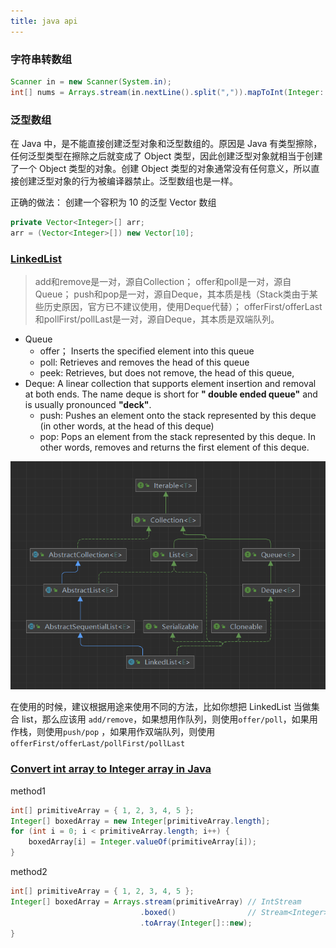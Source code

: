 ```yaml
---
title: java api
---
```


### 字符串转数组

```java
Scanner in = new Scanner(System.in);
int[] nums = Arrays.stream(in.nextLine().split(",")).mapToInt(Integer::parseInt).toArray();
```

### 泛型数组

在 Java 中，是不能直接创建泛型对象和泛型数组的。原因是 Java 有类型擦除，任何泛型类型在擦除之后就变成了 Object 类型，因此创建泛型对象就相当于创建了一个 Object 类型的对象。创建 Object
类型的对象通常没有任何意义，所以直接创建泛型对象的行为被编译器禁止。泛型数组也是一样。

正确的做法： 创建一个容积为 10 的泛型 Vector 数组

```java
private Vector<Integer>[] arr;
arr = (Vector<Integer>[]) new Vector[10];
```

### [LinkedList](https://www.jianshu.com/p/ae28d514003c)

> add和remove是一对，源自Collection；
> offer和poll是一对，源自Queue；
> push和pop是一对，源自Deque，其本质是栈（Stack类由于某些历史原因，官方已不建议使用，使用Deque代替）；
> offerFirst/offerLast和pollFirst/pollLast是一对，源自Deque，其本质是双端队列。

- Queue
    - offer； Inserts the specified element into this queue
    - poll: Retrieves and removes the head of this queue
    - peek: Retrieves, but does not remove, the head of this queue,
- Deque: A linear collection that supports element insertion and removal at both ends. The name deque is short for **"
  double ended queue"** and is usually pronounced **"deck"**.
    - push: Pushes an element onto the stack represented by this deque (in other words, at the head of this deque)
    - pop: Pops an element from the stack represented by this deque. In other words, removes and returns the first
      element of this deque.

![servletMapping](../images/java/linked_list.png)

在使用的时候，建议根据用途来使用不同的方法，比如你想把 LinkedList 当做集合 list，那么应该用 `add/remove`，如果想用作队列，则使用`offer/poll`，如果用作栈，则使用`push/pop`
，如果用作双端队列，则使用`offerFirst/offerLast/pollFirst/pollLast`

### [Convert int array to Integer array in Java](https://www.techiedelight.com/convert-int-array-integer-array-java/)

method1

```java
int[] primitiveArray = { 1, 2, 3, 4, 5 };
Integer[] boxedArray = new Integer[primitiveArray.length];
for (int i = 0; i < primitiveArray.length; i++) {
    boxedArray[i] = Integer.valueOf(primitiveArray[i]);
}
```

method2

```java
int[] primitiveArray = { 1, 2, 3, 4, 5 };
Integer[] boxedArray = Arrays.stream(primitiveArray) // IntStream
                             .boxed()                // Stream<Integer>
                             .toArray(Integer[]::new);
}
```
